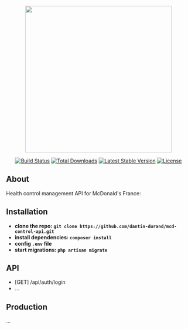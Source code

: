<p align="center"><a href="https://laravel.com" target="_blank"><img src="https://raw.githubusercontent.com/laravel/art/master/logo-lockup/5%20SVG/2%20CMYK/1%20Full%20Color/laravel-logolockup-cmyk-red.svg" width="400"></a></p>

<p align="center">
<a href="https://travis-ci.org/laravel/framework"><img src="https://travis-ci.org/laravel/framework.svg" alt="Build Status"></a>
<a href="https://packagist.org/packages/laravel/framework"><img src="https://img.shields.io/packagist/dt/laravel/framework" alt="Total Downloads"></a>
<a href="https://packagist.org/packages/laravel/framework"><img src="https://img.shields.io/packagist/v/laravel/framework" alt="Latest Stable Version"></a>
<a href="https://packagist.org/packages/laravel/framework"><img src="https://img.shields.io/packagist/l/laravel/framework" alt="License"></a>
</p>

## About

Health control management API for McDonald's France:

## Installation

-   **clone the repo: `git clone https://github.com/dantin-durand/mcd-control-api.git`**
-   **install dependencies: `composer install`**
-   **config `.env` file**
-   **start migrations: `php artisan migrate`**

## API

-   [GET] /api/auth/login
-   ...

<!-- ## Assets

-   **[Model](https://trello.com/1/cards/61636fe3425f3c38d37b04a8/attachments/6163702f7ad7ce0ec1e9ee58/download/MACDO.xd)** -->

## Production

...
